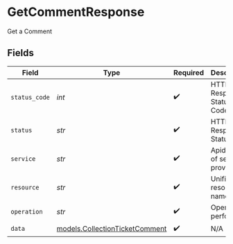 # GetCommentResponse

Get a Comment


## Fields

| Field                                                                  | Type                                                                   | Required                                                               | Description                                                            | Example                                                                |
| ---------------------------------------------------------------------- | ---------------------------------------------------------------------- | ---------------------------------------------------------------------- | ---------------------------------------------------------------------- | ---------------------------------------------------------------------- |
| `status_code`                                                          | *int*                                                                  | :heavy_check_mark:                                                     | HTTP Response Status Code                                              | 200                                                                    |
| `status`                                                               | *str*                                                                  | :heavy_check_mark:                                                     | HTTP Response Status                                                   | OK                                                                     |
| `service`                                                              | *str*                                                                  | :heavy_check_mark:                                                     | Apideck ID of service provider                                         | sage-hr                                                                |
| `resource`                                                             | *str*                                                                  | :heavy_check_mark:                                                     | Unified API resource name                                              | Tickets                                                                |
| `operation`                                                            | *str*                                                                  | :heavy_check_mark:                                                     | Operation performed                                                    | one                                                                    |
| `data`                                                                 | [models.CollectionTicketComment](../models/collectionticketcomment.md) | :heavy_check_mark:                                                     | N/A                                                                    |                                                                        |